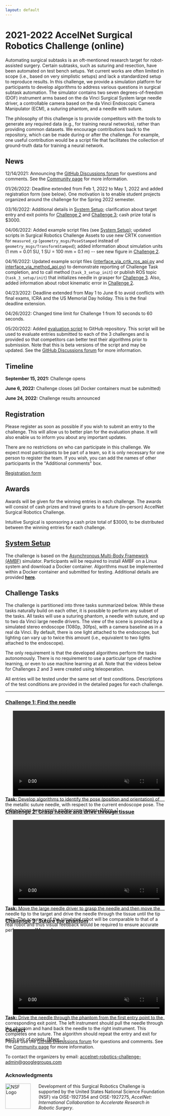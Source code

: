 ```yaml
---
layout: default
---
```


# 2021-2022 AccelNet Surgical Robotics Challenge (online)

Automating surgical subtasks is an oft-mentioned research target for robot-assisted surgery. Certain
subtasks, such as suturing and resection, have been automated on test bench setups. Yet current
works are often limited in scope (i.e., based on very simplistic setups) and lack a standardized
setup to reproduce results. In this challenge, we provide a simulation platform for participants to
develop algorithms to address various questions in surgical subtask automation. The simulator
contains two seven degrees-of-freedom (DOF) instrument arms based on the da Vinci Surgical System
large needle driver, a controllable camera based on the da Vinci Endoscopic Camera Manipulator
(ECM), a suturing phantom, and a needle with suture.

The philosophy of this challenge is to provide competitors with the tools to generate any required data
(e.g., for training neural networks), rather than providing common datasets. We encourage contributions
back to the repository, which can be made during or after the challenge.
For example, one useful contribution would be a script file that facilitates the
collection of ground-truth data for training a neural network.

## News

12/14/2021: Announcing the [GitHub Discussions forum](https://github.com/collaborative-robotics/surgical_robotics_challenge/discussions) for questions and comments. See the [Community page](./community.md) for more information.

01/26/2022: Deadline extended from Feb 1, 2022 to May 1, 2022 and added registration form (see below). One motivation is to enable student projects organized around the challenge for the Spring 2022 semester.

03/16/2022: Additional details in [System Setup](./system-setup.md); clarification about target entry and exit points for
[Challenge 2](./challenge-2.md) and [Challenge 3](./challenge-3.md); cash prize total is $3000.

04/06/2022: Added example script files (see [System Setup](./system-setup.md)); updated scripts in Surgical Robotics Challenge Assets to use new CRTK convention for `measured_cp` (`geometry_msgs/PoseStamped` instead of `geometry_msgs/TransformStamped`); added information about simulation units (1 mm = 0.01 SU, 1 SU = 100 mm = 0.1 m) -- see new figure in [Challenge 2](./challenge-2.md).

04/16/2022: Updated example script files ([interface_via_crtk_ros_api.py](https://github.com/collaborative-robotics/surgical_robotics_challenge/blob/master/scripts/surgical_robotics_challenge/examples/interface_via_crtk_ros_api.py) and
[interface_via_method_api.py](https://github.com/collaborative-robotics/surgical_robotics_challenge/blob/master/scripts/surgical_robotics_challenge/examples/interface_via_method_api.py))
to demonstrate reporting of Challenge Task completion, and to call method (`task_3_setup_init`)
or publish ROS topic (`task_3_setup/init`) that initializes needle in grasper for [Challenge 3](./challenge-3.md).
Also, added information about robot kinematic error in [Challenge 2](./challenge-2.md).

04/23/2022: Deadline extended from May 1 to June 6 to avoid conflicts with final exams, ICRA and the US Memorial Day holiday. This is the final deadline extension.

04/26/2022: Changed time limit for Challenge 1 from 10 seconds to 60 seconds.

05/20/2022: Added [evaluation script](https://github.com/collaborative-robotics/surgical_robotics_challenge/blob/master/scripts/surgical_robotics_challenge/evaluation/evaluation.py) to GitHub repository. This script will be used to evaluate entries submitted to each of the 3 challenges and is provided so that competitors can better test their algorithms prior to submission. Note that this is beta versions of the script and may be updated. See the [GitHub Discussions forum](https://github.com/collaborative-robotics/surgical_robotics_challenge/discussions/50) for more information.

## Timeline

**September 15, 2021:**  Challenge opens

**June 6, 2022:**  Challenge closes (all Docker containers must be submitted)

**June 24, 2022:**  Challenge results announced

## Registration

Please register as soon as possible if you wish to submit an entry to the challenge. This will allow us
to better plan for the evaluation phase. It will also enable us to inform you about any important updates.

There are no restrictions on who can participate in this challenge. We expect most participants to be part of a team,
so it is only necessary for one person to register the team. If you wish, you can add the names of other participants in
the "Additional comments" box.

[Registration form](https://docs.google.com/forms/d/e/1FAIpQLSdvMuCxsjfvFgs0coQdIU9OBRH2Al7OsUDGsmN_WbY1AL090Q/viewform?usp=sf_link)

## Awards

Awards will be given for the winning entries in each challenge. The awards will consist of
cash prizes and travel grants to a future (in-person) AccelNet Surgical Robotics Challenge.

Intuitive Surgical is sponsoring a cash prize total of $3000, to be distributed between the winning entries for each challenge.


## [System Setup](./system-setup.md)

The challenge is based on the [Asynchronous Multi-Body Framework (AMBF)](https://github.com/WPI-AIM/ambf)
simulator. Participants will be required to install AMBF on a Linux system and download a Docker
container. Algorithms must be implemented within a Docker container and submitted for testing.
Additional details are provided [**here**](./system-setup.md).


## Challenge Tasks

The challenge is partitioned into three tasks summarized below. While these tasks naturally build on each other, it
is possible to perform any subset of the tasks. All tasks will use a suturing phantom,
a needle with suture, and up to two da Vinci
large needle drivers. The view of the scene is provided by a simulated stereo endoscope (1080p, 30fps), with a
camera baseline as in a real da Vinci. By default, there is one light attached to the endoscope, but
lighting can vary up to twice this amount (i.e., equivalent to two lights attached to the
endoscope).

The only requirement is that the developed algorithms perform the tasks autonomously. There is no
requirement to use a particular type of machine learning, or even to use machine learning at all.
Note that the videos below for Challenges 2 and 3 were created using teleoperation.

All entries will be tested under the same set of test conditions. Descriptions of the test
conditions are provided in the detailed pages for each challenge.

<hr>

### [Challenge 1: Find the needle](./challenge-1.md)

<div style="float:right; margin-left:25px">
<video width="480" height="270" autoplay muted loop>
  <source type="video/mp4" src="/surgical-robotics-challenge/task1_clip.mp4">
Your browser does not support the video tag.
</video></div>

<p style="height:270px">
<b>Task:</b> Develop algorithms to identify the pose (position and orientation) of the metallic suture
needle, with respect to the current endoscope pose. The video shows two sample endoscope images.
<a href="./challenge-1.html">[More...]</a>.
</p>

<hr>

### [Challenge 2: Grasp needle and drive through tissue](./challenge-2.md)

<div style="float:right; margin-left:25px">
<video width="480" height="270" autoplay muted loop>
  <source type="video/mp4" src="/surgical-robotics-challenge/task2_clip.mp4">
Your browser does not support the video tag.
</video></div>

<p style="height:270px">
<b>Task:</b> Move the large needle driver to grasp the needle and then move the needle tip to the target
and drive the needle through the tissue until the tip exits. The accuracy of the simulated robot
will be comparable to that of a real robot and thus visual feedback would be required to ensure
accurate performance.
<a href="./challenge-2.html">[More...]</a>.
</p>

<hr>

### [Challenge 3: Suture the phantom](./challenge-3.md)

<div style="float:right; margin-left:25px">
<video width="480" height="270" autoplay muted loop>
  <source type="video/mp4" src="/surgical-robotics-challenge/task3_clip.mp4">
Your browser does not support the video tag.
</video></div>

<p style="height:270px">
<b>Task:</b> Drive the needle through the phantom from the first entry point to
the corresponding exit point. The left instrument should pull the needle through the phantom and
hand back the needle to the right instrument. This completes one suture. The algorithm should repeat
the entry and exit for each pair of points.
<a href="./challenge-3.html">[More...]</a>.
</p>

<hr>

### Contact

Please use the [GitHub Discussions forum](https://github.com/collaborative-robotics/surgical_robotics_challenge/discussions) for questions and comments. See the [Community page](./community.md) for more information.

To contact the organizers by email: [accelnet-robotics-challenge-admin@googlegroups.com](mailto:accelnet-robotics-challenge-admin@googlegroups.com)

### Acknowledgments

<p><img src="/images/NSF-logo.png" alt="NSF Logo" style="float:left; width:80px; height:80px; margin-right:25px">
Development of this Surgical Robotics Challenge is supported by the United States National Science Foundation (NSF)
via OISE-1927354 and OISE-1927275, <i>AccelNet: International Collaboration to Accelerate Research in Robotic Surgery</i>.</p>
